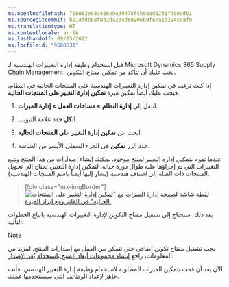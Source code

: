 ```yaml
---
ms.openlocfilehash: 768063e88a426e9ad9478fcb9aad8231f4c6ddb1
ms.sourcegitcommit: b214fdb68f932da234d60906b9fe7a1d294c0af0
ms.translationtype: HT
ms.contentlocale: ar-SA
ms.lasthandoff: 09/15/2022
ms.locfileid: "9508831"
---
```

قبل استخدام وظيفة إدارة التغييرات الهندسية لـ Microsoft Dynamics 365 Supply Chain Management، يجب عليك أن تتأكد من تمكين مفتاح التكوين.

إذا كنت ترغب في تمكين إدارة التغييرات الهندسية على المنتجات الحالية في النظام، فيجب عليك أيضاً تمكين ميزة **تمكين إدارة التغيير على المنتجات الحالية**.

1. انتقل إلى **إدارة النظام > مساحات العمل > إدارة الميزات**.

1. حدد علامة التبويب **‎الكل**.

1. ابحث عن **تمكين إدارة التغيير على المنتجات الحالية**.

1. حدد الزر **تمكين** في الجزء السفلي الأيسر من الشاشة.

عندما تقوم بتمكين إدارة التغيير لمنتج موجود، يمكنك إنشاء إصدارات من هذا المنتج وتتبع التغييرات التي تم إجراؤها عليه طوال دورة حياته. لتمكين إدارة التغيير، تحتاج إلى تحويل المنتجات ذات الصلة إلى *أصناف هندسية* (يشار إليها أيضاً باسم المنتجات الهندسية).

> [!div class="mx-imgBorder"]
> [![لقطة شاشة لصفحة إدارة الميزات مع "تمكين إدارة التغيير على المنتجات الحالية" في الفلتر ومع إبراز الميزة.](../media/existing-products-feature.png)](../media/existing-products-feature.png#lightbox)

بعد ذلك، ستحتاج إلى تشغيل مفتاح التكوين لإدارة التغييرات الهندسية باتباع الخطوات التالية:

> [!NOTE]
> يجب تشغيل مفتاح تكوين إضافي حتى تتمكن من العمل مع إصدارات المنتج. لمزيد من المعلومات، راجع [إنشاء مجموعات أبعاد المنتج باستخدام بُعد الإصدار](/training/modules/set-up-versioned-products-engineering-change-management/5-dimension-groups/?azure-portal=true).

الآن بعد أن قمت بتمكين الميزات المطلوبة لاستخدام وظيفة إدارة التغيير الهندسي، فأنت جاهز لإعداد الوظائف التي سيستخدمها عملك.
